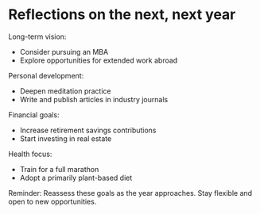 # Reflections on the next, next year

Long-term vision:
- Consider pursuing an MBA
- Explore opportunities for extended work abroad

Personal development:
- Deepen meditation practice
- Write and publish articles in industry journals

Financial goals:
- Increase retirement savings contributions
- Start investing in real estate

Health focus:
- Train for a full marathon
- Adopt a primarily plant-based diet

Reminder: Reassess these goals as the year approaches. Stay flexible and open to new opportunities.
